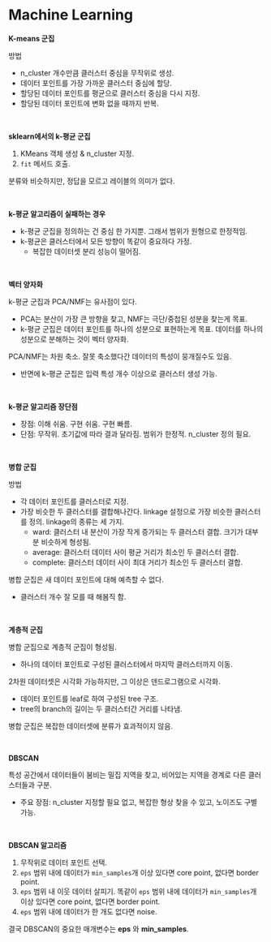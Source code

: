# Machine Learning

**K-means 군집**

방법

- n_cluster 개수만큼 클러스터 중심을 무작위로 생성.
- 데이터 포인트를 가장 가까운 클러스터 중심에 할당.
- 할당된 데이터 포인트를 평균으로 클러스터 중심을 다시 지정.
- 할당된 데이터 포인트에 변화 없을 때까지 반복.

<br>

**sklearn에서의 k-평균 군집**

1. KMeans 객체 생성 & n_cluster 지정.
2. `fit` 메서드 호출.

분류와 비슷하지만, 정답을 모르고 레이블의 의미가 없다.

<br>

**k-평균 알고리즘이 실패하는 경우**

- k-평균 군집을 정의하는 건 중심 한 가지뿐. 그래서 범위가 원형으로 한정적임.
- k-평균은 클러스터에서 모든 방향이 똑같이 중요하다 가정.
  - 복잡한 데이터셋 분리 성능이 떨어짐.

<br>

**벡터 양자화**

k-평균 군집과 PCA/NMF는 유사점이 있다.

- PCA는 분산이 가장 큰 방향을 찾고, NMF는 극단/중첩된 성분을 찾는게 목표.
- k-평균 군집은 데이터 포인트를 하나의 성분으로 표현하는게 목표. 데이터를 하나의 성분으로 분해하는 것이 벡터 양자화.



PCA/NMF는 차원 축소. 잘못 축소했다간 데이터의 특성이 뭉개질수도 있음. 

- 반면에 k-평균 군집은 입력 특성 개수 이상으로 클러스터 생성 가능.

<br>

**k-평균 알고리즘 장단점**

- 장점: 이해 쉬움. 구현 쉬움. 구현 빠름.
- 단점: 무작위. 초기값에 따라 결과 달라짐. 범위가 한정적. n_cluster 정의 필요.

<br>

**병합 군집**

방법

- 각 데이터 포인트를 클러스터로 지정.
- 가장 비슷한 두 클러스터를 결합해나간다. linkage 설정으로 가장 비슷한 클러스터를 정의. linkage의 종류는 세 가지.
  - ward: 클러스터 내 분산이 가장 작게 증가되는 두 클러스터 결합. 크기가 대부분 비슷하게 형성됨.
  - average: 클러스터 데이터 사이 평균 거리가 최소인 두 클러스터 결합.
  - complete: 클러스터 데이터 사이 최대 거리가 최소인 두 클러스터 결합.



병합 군집은 새 데이터 포인트에 대해 예측할 수 없다.

- 클러스터 개수 잘 모를 때 해봄직 함.

<br>

**계층적 군집**

병합 군집으로 계층적 군집이 형성됨.

- 하나의 데이터 포인트로 구성된 클러스터에서 마지막 클러스터까지 이동.



2차원 데이터셋은 시각화 가능하지만, 그 이상은 덴드로그램으로 시각화.

- 데이터 포인트를 leaf로 하여 구성된 tree 구조.
- tree의 branch의 길이는 두 클러스터간 거리를 나타냄.



병합 군집은 복잡한 데이터셋에 분류가 효과적이지 않음.

<br>

**DBSCAN**

특성 공간에서 데이터들이 붐비는 밀집 지역을 찾고, 비어있는 지역을 경계로 다른 클러스터들과 구분.

- 주요 장점: n_cluster 지정할 필요 없고, 복잡한 형상 찾을 수 있고, 노이즈도 구별 가능.

<br>

**DBSCAN 알고리즘**

1. 무작위로 데이터 포인트 선택.
2. `eps` 범위 내에 데이터가 `min_samples`개 이상 있다면 core point, 없다면 border point.
3. `eps` 범위 내 이웃 데이터 살피기. 똑같이 `eps` 범위 내에 데이터가 `min_samples`개 이상 있다면 core point, 없다면 border point.
4. `eps` 범위 내에 데이터가 한 개도 없다면 noise.



결국 DBSCAN의 중요한 매개변수는 **eps** 와 **min_samples**.

